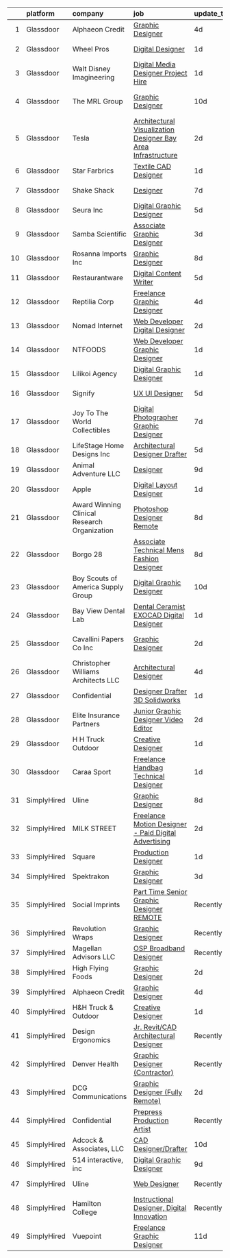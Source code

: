 

|    | platform    | company                                      | job                                                                                                                                                                                                                                                                                                                                                                                                                                                                                                                                                                                                                                                                                                                                                                                                                                                                                                                                                                                                                                                                                                                                                                                                                                                                                                                                                         | update_time   | location                |
|---:|:------------|:---------------------------------------------|:------------------------------------------------------------------------------------------------------------------------------------------------------------------------------------------------------------------------------------------------------------------------------------------------------------------------------------------------------------------------------------------------------------------------------------------------------------------------------------------------------------------------------------------------------------------------------------------------------------------------------------------------------------------------------------------------------------------------------------------------------------------------------------------------------------------------------------------------------------------------------------------------------------------------------------------------------------------------------------------------------------------------------------------------------------------------------------------------------------------------------------------------------------------------------------------------------------------------------------------------------------------------------------------------------------------------------------------------------------|:--------------|:------------------------|
|  1 | Glassdoor   | Alphaeon Credit                              | [Graphic Designer](https://www.glassdoor.com/partner/jobListing.htm?pos=119&ao=1110586&s=58&guid=00000183736f477685ff24cc2ce2f845&src=GD_JOB_AD&t=SR&vt=w&ea=1&cs=1_4a4f55b3&cb=1664089016810&jobListingId=1008151102778&cpc=AC285F3A3ECA6BB0&jrtk=3-0-1gdpmui30jm7b801-1gdpmui3kjc8h800-abcd5ecee57e47db--6NYlbfkN0BnrYInERJ5Dx43upzuCJT-nQFJR1QZO1CzI9s0vUeUfJZWnSVwM6sTMepdAUS1r-9wI9vl2Ek6oP4dSSjjvie65ySAeIg1e3HzzAQLY8ZWgdJ6a5iEeQCfPiomXysthzUx8llpKf_VXs7LF-k3ViVgUgdRJd4MlhboPWphQFXeypCOREIRtirE0vFZV2gl14lF_7IZiacyoxXytoDDSplqpehHtYzvs3GawF4wlgciXfCwDdRshzI1LYlnpzTC9Fhl3X--csEh6eoy0npb0skxXh2w7PoSDGyugjhCjgYwvLjYsQoOna-Ely84x-jRncxN7D2KEm92ypPmhOxtGI1B5buLz6gb8LCGIa1JA1Rq5P23ILbgI9-qDlNDq8aJNVVCJ9bMwfcttQvJDQn1diwV0xHvz73pNhxlQp3QdYTY_KR1aAV0eLKgSSZO4C0YTWzDxTgt85FtF9Y6a2e2uRTxY0xA5ryvLX9qgjji3a46GZMKrPXfJXgTESPRnPGY3II%3D)                                                                                                                                                                                                                                                                                                                                                                                                                                                                                                   | 4d            | Remote                  |
|  2 | Glassdoor   | Wheel Pros                                   | [Digital Designer](https://www.glassdoor.com/partner/jobListing.htm?pos=114&ao=1110586&s=58&guid=00000183736f477685ff24cc2ce2f845&src=GD_JOB_AD&t=SR&vt=w&ea=1&cs=1_5a886957&cb=1664089016809&jobListingId=1008158409153&cpc=61B26E8FEFFA679F&jrtk=3-0-1gdpmui30jm7b801-1gdpmui3kjc8h800-8bd278ab5b92843e--6NYlbfkN0Cht1KFzuGFpyJEql-iz503NG15PtyPFifTxn0aZOk8JgHVSKfpw5aHNIJxiB96MvavV_BtpP1nLH2qrxLXhOsPPnH3zj5SDNRnlekKwSm4H0H5jlkMwuQcW2aq1dN92inZQlM85dDOInekaKmItbPbv-_7iz99BxfmppFadluSChUwGfXp1iN6pfjPdLrjz4Jf3BpPWiBPU4Tfum7wo5eGMz6YYaX4qEogV7gaxM5kgekZVCFlqUWIqIOL1NtZMKUW5eciUpYREQNBeclRjDwe79KSe89_FJ0yMbDquHxq8QyGbFSD-5JqO8Fi1eu1v9Iy97pzPgU25mnfuLoIeAqHV1GQDX49g1OK8hmmvVl-l-ROwBkZaAPabYHKd4-SpWL8tFOCmwRwxUaOJ1ub2CXvdGuX7FaFAM1LEu6DyLpkFuVvgAe-XS6xNHduiFU63pkiNkI9k8dv81xSVzeCmEUpiaXM23PIw6vBhQj2W8xkpqrbnC-KytXDGjgr939MkqJ3xlSh9Kn8lVr7uEMFj1DC)                                                                                                                                                                                                                                                                                                                                                                                                                                                                                 | 1d            | Englewood, CO           |
|  3 | Glassdoor   | Walt Disney Imagineering                     | [Digital Media Designer  Project Hire ](https://www.glassdoor.com/partner/jobListing.htm?pos=103&ao=1110586&s=58&guid=00000183736f477685ff24cc2ce2f845&src=GD_JOB_AD&t=SR&vt=w&cs=1_8928179f&cb=1664089016807&jobListingId=1008158048386&cpc=82B3195DA92CAF92&jrtk=3-0-1gdpmui30jm7b801-1gdpmui3kjc8h800-514e6df734af1d2c--6NYlbfkN0DAFTyt7pbDCC2JPO79CSdi1dIb81yjczP5qsKcZIxgiYm3-7g-689UDqHItQTwke_VEM3jQBujM6xSwsS2io1youCMPdKd9qb0_oeYnGuOQ6jS7T5iXnOH-GuuBjA-tb9B7Iq16BIuA_IMyNpbhwN6q7VUvapW4iwtBnU_6jxCKbQXg1S2r8Kx4xwgu0mukV7VL390snrVodi1OfBWqQ6vDAigDlUaGyXtW4HyhvbQwiLSr2RokBqcDY6KH7cTfTjQrb7sWUi9VY8RlkPRBRrFVg2ujvpRkGrL3GNIAT_V4LkzYuB5uxnd5ST8Edx2Nc4CSLTJsANFAiZfDvHxsA1_hczm9Jsp4Wtf0WaB84RM2xvsN1N5zSFZ3f9m7Iy4qPJ1chobTD_qEXceDk9jKLjPMgercHf9NMkagXbcUQqFBFX0Vq_FRmMN58jWwUaWT1I%3D)                                                                                                                                                                                                                                                                                                                                                                                                                                                                                                                                                   | 1d            | Glendale, CA            |
|  4 | Glassdoor   | The MRL Group                                | [Graphic Designer](https://www.glassdoor.com/partner/jobListing.htm?pos=127&ao=1110586&s=58&guid=00000183736f477685ff24cc2ce2f845&src=GD_JOB_AD&t=SR&vt=w&ea=1&cs=1_3833783a&cb=1664089016811&jobListingId=1008139989132&cpc=71532419B2302243&jrtk=3-0-1gdpmui30jm7b801-1gdpmui3kjc8h800-b425ca7799849f54--6NYlbfkN0CNayYzF1mBaI40OgT78t3Q2d9IxlwDzhsYR4HK7epYUZ7O1a9H3LGGtJbf_mBHQIZ6GEYYYkp6I29UgfZAamr2Ee6EFZPmLKzao1F4SBOPQxKxmLUJ3jK-k2KWrur0yrUI76dWYVucv_tfhTaUtdFKG16KATKY8nvfi1TP3bcquYEaC9jQI18zqOYM5TBqAPGSdEFVKOo_Arroc0GI-qSiJU4xkw63HqS3bdV7E-mqSJMA3ccpkiotWD8qfHwlEBI-sX1K0UOGUkvGW0A-kXxjREUDcAx_CT74REWL5Dtuv9m1H619rhwiO_qtKE-EMknRlpbPGi6H4FCfbH5r_gOMkTaPkYkqTzgnxVpKC9FvLN6yHDblegjcugt-Q7tgposP9j8lq0GbTIlaXJgrrQ9m1QMUDjwplLxPDSDLT4iSK8ot9ul-PHfpAzgJedyzyudJ-2NhhSnybxQujraIlP8pltjoWbRyq8IJCAmym5eKMgTwQt9Vo7okTxqpBcKjdZrDTN58NBTYRA%3D%3D)                                                                                                                                                                                                                                                                                                                                                                                                                                                                                     | 10d           | Fort Lauderdale, FL     |
|  5 | Glassdoor   | Tesla                                        | [Architectural Visualization Designer  Bay Area Infrastructure](https://www.glassdoor.com/partner/jobListing.htm?pos=124&ao=1110586&s=58&guid=00000183736f477685ff24cc2ce2f845&src=GD_JOB_AD&t=SR&vt=w&cs=1_1f649ced&cb=1664089016811&jobListingId=1008157424103&cpc=9908D8D4413DBB8A&jrtk=3-0-1gdpmui30jm7b801-1gdpmui3kjc8h800-c00e3ce54c079d87--6NYlbfkN0BkX03mv_qGbDFMol2YHqLRvzzvm2LmpzMO_FcYL_FtJlnJTzsjtFTdelRG5HbGrIfKuF7l_SRluDws8697LYRRPx4MMFF7B7pwyjHfCpqmLzDqtWZBv9sBU-l4VTomUZzFVEn3FD13pc01LVCjOXxofHXMT-b-Wgq_cKBdsuUzgllD21VOl1qv9Kn7SCSxFUk9tpOCjA-HIVSe6AGp0W-xB1nNOltI3teuV9NG2Tz55IxZLwKVw3-tJE9HhWwxYMXR0sW0_LTgj9OeQHcbBYLn5_Pjl7UZiPBjAoPOweFBlg4N7682iXmDBH7F6Fd4rUkFU-MipXUjDOAXUPVf6DqBf1b0B4gK6cOztMgfT0jdWh44oXd-SiWFAHtFJpHboGvdZmKaN8YWX2xlU-PciNdg9WHURP33Uzieem0ZYbUsNTPDYlBAgSzzxLA4v8P8fof50sfWwzai6A0PmZ3-Kpp4Num3LKySJHFNKsWuBAiHbN6gd73fvvC-WMEckaeIBYfN0XWlpsqCA-SZT7ToZyCjlGKNjzlb_V8%3D)                                                                                                                                                                                                                                                                                                                                                                                                                           | 2d            | Fremont, CA             |
|  6 | Glassdoor   | Star Farbrics                                | [Textile CAD Designer](https://www.glassdoor.com/partner/jobListing.htm?pos=108&ao=1110586&s=58&guid=00000183736f477685ff24cc2ce2f845&src=GD_JOB_AD&t=SR&vt=w&ea=1&cs=1_10b67841&cb=1664089016808&jobListingId=1008158391020&cpc=F4CC4721A073827F&jrtk=3-0-1gdpmui30jm7b801-1gdpmui3kjc8h800-5a174b64d7ddc0c6--6NYlbfkN0BxkLIcfe0oqaYINownie861a0BJtkzmJW-WyGv8J0JYDbpMcxnd0oDzNbQIs4QP8pqiR4hkmoWD73bTuMr-1_zkdoxk1jBq0npxwu0ULJ6BiDXrVe5ZBTvlFqaay23NshkbWX9217lkblgYTatbuwlQD4GAaJSLQPoUd-DLNouQouhkBmyehWWqwyNVsroVo4VDpHrPgXMMc81DGQgVJE9tGVrftBxtdOzrIntbYaPwPtdCBntrjj2AioUBaASR2DqsvIjTveyoXGj9y6tfpy-T2eHNhSD5dQ24WKjEYs_90tmKqIaGk1hNFuI4eI-dJ3Pz47zWCqlZkDoPFB-VxIqQ3DxXClUjjKXhsdXZl-GgPCTEOXxDh9lDJjxXd5D8NNBwNWET3d7FSktGozV3CisJWayH3SSBe7Yet_Zui7GkN3AON0KAVyQSJxED-7yWhkGD1x52za9iRQvQygwzZCrS9hIZFReNprGOJ-vfcxqeNE0-V8huN4R_XHXp2A4gcmuUuyWbxfwMhRL9A7yFKDO)                                                                                                                                                                                                                                                                                                                                                                                                                                                                             | 1d            | Los Angeles, CA         |
|  7 | Glassdoor   | Shake Shack                                  | [Designer](https://www.glassdoor.com/partner/jobListing.htm?pos=125&ao=1110586&s=58&guid=00000183736f477685ff24cc2ce2f845&src=GD_JOB_AD&t=SR&vt=w&cs=1_4cc68b1b&cb=1664089016811&jobListingId=1008146294484&cpc=4F748F1840550ABC&jrtk=3-0-1gdpmui30jm7b801-1gdpmui3kjc8h800-25089daf04fc476a--6NYlbfkN0AUow_dxMS_v80f0u0K9MxgQayua8bWJUgZcUej3_6JYYtfmhx5VHDKfESYDm4fPhmRMVcpxknWASeDiYikyA7Zhjf2TWyL9p2C4yArcFle7yoIvXC-hsuK-25XqJtKQsyP_CgHTUkCMuPalyy74Q-oOHQSngBfwY4fjilEYHyPYYEMGH05u5Poo6NxfGhViYB2U_fIxnzVXG9u8hGEf_ZJZUKO6jDw-6otehaPSeCvxnEUFx1utEQeYJceGGAtSCZ43NPea79VcE3YKxabg3qGku7pXoViu8sZ83QVrPYcjRa5NcFoaPdp43W3kidzCa5dsVa11b1o-kgX3LRA9oPx9b078Fa4o0DuXTZ8cts1ZEjO69w5Lh2i-Grxc_FeH-K7hyMqxboliTRB9BzO4Ho7zOhi9h4Wy9MYlknufZmzGn8vHFFzzsfM9tWO67AQe98tgq5EUeUvirLrcsakRthsAEKJdW6NMwZwxFCQWNCGrLwhUgz04bEoIWt-ToyWcWoPamF-zwpdszswTOqR8XCMJV43zcGg8UVUfWmo_I7RoQmw2U2bKMafL2K1g1fUxLwUJ9hhJG_1PgA9HJFYWAS8CB4z17GEeEIYetCO1yVCIuKen7dyrss3-1DB8JKjnUFFuS8RUm6pYrMFrErKXSm_ql1p8SFcBA9l5IvTahefF_rn20nQJpvO7nl_jHU5bdsdQT6sjAvBgxcMPzx3rixscxbO6nZQ02h2g_BNo1Qd5BjDoB6_RfwEsMf8NLgSklcq9EwimPf5-KgLYvCCAWEfNCzH8TA_3_5SHRyuRfIlsWrVOVxGEv-6vSbJePcc1S6UdAeYVwhHEEwYhw00iYECHEDqUzKbRcXHvMVJdgihMMrRTHeEfN1xxdTWIkuYGU4TZdvN_WTl8OkMFedqTk-cYeL6AyVC4o5wyGJjSlNLPfVGTuGNYEwcUYGoRECuE70ZAjvkLiYhVTM7_cSbOCTj5DWvoe_bGN8%3D)                | 7d            | New York, NY            |
|  8 | Glassdoor   | Seura  Inc                                   | [Digital Graphic Designer](https://www.glassdoor.com/partner/jobListing.htm?pos=102&ao=1110586&s=58&guid=00000183736f477685ff24cc2ce2f845&src=GD_JOB_AD&t=SR&vt=w&ea=1&cs=1_f9bf6b59&cb=1664089016807&jobListingId=1008148822374&cpc=7727F3A772A9F19C&jrtk=3-0-1gdpmui30jm7b801-1gdpmui3kjc8h800-a7f5f00579664e84--6NYlbfkN0D1Iv5A3QEP8bLNmt0yoKg1h2Pr5UbusbZz_T1nPz_BS6HqMyD3cE9UXMkhdsUzUg1ZbGxCVdTx0cyOqgtCNSvUcWhtHGmBNO3QGPKba23v1zejCfzwMEgEjQEFkeR9mOv1lnbauKmHaxvpvxI-nhUMLk0MvCVEaxfv_f2Toih9lJ7tG88rvoSv9ZuDuILCR42HWALQNiqGwOLSTdpX2ZaSBUHal6QAXipAVUgKKiTCevePTtAFe5ELmFX-vzai8wwOs4c-mJ1JfTzEBN98H0tdg0Mcnk59WKjUefGJqNIiLOa5aSjSK_1XXZeoo_HnJBC3ALkvjmuU0o0gefZ5uwwvoVprkFl21pBu78NQ2gK8dWbF3n0dORZSnn1FG09dZRrHo3mo9s3Up0W0KwCMH5hr4NUCd8TvHJ_VXxfUXRHNdvCEsSrbrPiDiRMJOeN0oLZPDZ086wjzHywFg_3j-aeEVOS6QojoToTxAasd3wzDClV9AAyzRHZcU-stJWqKjeovprOBPlUus7sabJG9oi-E)                                                                                                                                                                                                                                                                                                                                                                                                                                                                         | 5d            | Green Bay, WI           |
|  9 | Glassdoor   | Samba Scientific                             | [Associate Graphic Designer](https://www.glassdoor.com/partner/jobListing.htm?pos=122&ao=1110586&s=58&guid=00000183736f477685ff24cc2ce2f845&src=GD_JOB_AD&t=SR&vt=w&ea=1&cs=1_e85a183c&cb=1664089016811&jobListingId=1008153758790&cpc=334ABAF5D42DC775&jrtk=3-0-1gdpmui30jm7b801-1gdpmui3kjc8h800-122a8512618058d8--6NYlbfkN0B9r7Yfsmq1dEg5bJrWknERXzKBmO7UocWnp6Z50Xo8NzPq1eoKgHtnu-tYQIQxm2o_SrCwhlZdubjbRM-cBYG7X7k1MBmrVfR3OmyNLCl5MwVu7zlCd8Daf3sGi5GObRcLDgfINdOCMKivG9hACyrgIVx1_4TkBt7CqWI-cv3e6gfYqTMq0Jda98cvSBaY_z5QaSYvzSYTGdtwitC2W-_EL91IdlWUJhEr8y0FOskupJ4JxwANnu7znbzqMQD0YWTQcKva8qWLYYp1RrDr4bVTBpALxRfZK3ySu-Oa7auRzPQnvwAU8CFrxDm7PkQBkXiHa6nKxsAycrbAsl2acGBp6lIDeC9Z3bfuVElwtYStS5Ywp4tAmaNsgqEhmJjuWMX6d9dNZtUZDswAJD8HwILf1hmUoupv_EHWH-2_Gxja6JwXE5Kj11u7qj7WuzEsU9FjcZoZi0Oo9nbwJcavDWn1xbU3W098LP0161QOWHqrUMqUIV4frOjnzvGnadkdJqZ5tPVCX1YJ1Q%3D%3D)                                                                                                                                                                                                                                                                                                                                                                                                                                                                           | 3d            | Remote                  |
| 10 | Glassdoor   | Rosanna Imports Inc                          | [Graphic Designer](https://www.glassdoor.com/partner/jobListing.htm?pos=117&ao=1110586&s=58&guid=00000183736f477685ff24cc2ce2f845&src=GD_JOB_AD&t=SR&vt=w&ea=1&cs=1_3facfa33&cb=1664089016810&jobListingId=1008145503247&cpc=6E56E77887FF9985&jrtk=3-0-1gdpmui30jm7b801-1gdpmui3kjc8h800-ed464c31abca0cfb--6NYlbfkN0D072ft-k7_T4w-6CscujyJjzUAKsj7sSbnXQvwCC7i3PDn9KCUKkqZLN_eviTn6SDV8zGOBwb5fQuL9Da9PciuWpiidHLoisV3VzxfI_Izhxi2msZaO2VAjOKJ5VY3LpmfYn0HcjQkiWR9xTAbiJMpaCpBYdDey27Lzmp7WGN-ZkGT9hs9GEU4BucyuPBdlxRUx07L8SG-WR9f-dGXQQt10_BuddOmraf8cCeuxnZtA56KEWIL3s7z3zuqwhlf-RrsOsN1IRaJDQ_cpHPtQuf4mzCBjtNHSih4IVnLuHSpYLW8zXWZAnSa_BsAmCFJI019uGgXweCKwoXbeAVwOrjIlZhf8gelEknTudwk3E-79lULItwT46_eb3jh2RBeTjs11jm8ITIvVecnVLKz4Sn81CUVsQOBeX3L6lBpsVxU-zsgblWfOpCZ7QxRECUHV6VVCIBoFuQqU2D9yNeDATV6C8dafCZutoGzUiuT3eYeeP8zCrZfCFD4bNEmPfKG3tA%3D)                                                                                                                                                                                                                                                                                                                                                                                                                                                                                                   | 8d            | Seattle, WA             |
| 11 | Glassdoor   | Restaurantware                               | [Digital Content Writer](https://www.glassdoor.com/partner/jobListing.htm?pos=107&ao=1110586&s=58&guid=00000183736f477685ff24cc2ce2f845&src=GD_JOB_AD&t=SR&vt=w&ea=1&cs=1_8d370ec1&cb=1664089016808&jobListingId=1008149170968&cpc=462854231176C79A&jrtk=3-0-1gdpmui30jm7b801-1gdpmui3kjc8h800-53e1f650fdb4403b--6NYlbfkN0BxkLIcfe0oqaYINownie861a0BJtkzmJW-WyGv8J0JYDbpMcxnd0oDKHLKx7sNOapey0riO267pIMHYaqi2A42H9Hhf9-FLzW2VRVx4Q_t1kbyZrjd8bg7Yj4a4bmLAu5waGoFcWl8EMYHtVq81yj9X1rpLNIS1Y4Zo5CYUMb9pT1AORyIpk9MMWsLtISN6Dms9CmbQCg5w45qAxyXGhL5xywJA7asmp6gxJ7FUpZGXZ30xo3k01v7e7tmzBb9s3esrtVg0oaEcB8xd5KJpLjkV9xQ1QC2WxjDrpNDjxN7Efq9HOj28TTKennDgXEJdEqdDCruc5V4bCjD4twrCdFHCOCnBJ_RqP9zPmZjBILiYXxAo27yyPQt-RWW4H_MTLEYuiPDLexaxT0HoTJknywgWpF7U7wNfNTUS0bKD2eSVHTwNcvn5yEHJuAjoCBRZkTrRGMib0FCpc-6ibPztWsmeQYwrTuSqCdE8O78N-DJt7NyAdsyQXoO9POnKurYVNMJLOBmuWXiTA%3D%3D)                                                                                                                                                                                                                                                                                                                                                                                                                                                                               | 5d            | Miami Beach, FL         |
| 12 | Glassdoor   | Reptilia Corp                                | [Freelance Graphic Designer](https://www.glassdoor.com/partner/jobListing.htm?pos=113&ao=1110586&s=58&guid=00000183736f477685ff24cc2ce2f845&src=GD_JOB_AD&t=SR&vt=w&ea=1&cs=1_64b043f3&cb=1664089016809&jobListingId=1008151622516&cpc=4050D81B60456B41&jrtk=3-0-1gdpmui30jm7b801-1gdpmui3kjc8h800-798b90cfdda044eb--6NYlbfkN0Dx3r3E47sSe5bB3PIy1uzBZvlB7xy2NhfhZMlxQTsxrAM8lLPxNGOO8SMxMs4WxP4ak8ZL86YV04VhKm7n4N9MZbw_W744X1YKNyFx9KSLIVBN4rzDRrLQH2pHpabi4vD_pGBGVCJwFYEpR5hpQG0514znZFrG3fUa4HO9GcDdlUcjgdqCpkGcmXIMSeaEFKlKQEPsk1JSA4cIBeVolOgNVGdIMCE9hL8UPHkDSOHeHH3TV8TSp7S_WkZX0DSLxf0CSRNidh992qK0JbtZEWUxMDPg9_WsT1GCFSIEpGdOKULnz8pSz8qrZTYvEpeuzpXEIu-BlbT6llhNrU-5ILaLDQ0j12jhNu_ZzdQZUZhLeqs5YHTyeUyrYBNi9X_bewvIrhWRVERQfPZCRJYY_i_uR1hx2FrF0-VkWSVWZgA0ZP7_w2Gj_mRpnSPGYM2u4j9VZI8PVZVikhGMxi8SBprKEyQgAiKG8QM_qLKggzTTH1XorYjvPzr3JyiJsmM_6AK1PITdX9GDu-S-CrcENjv9)                                                                                                                                                                                                                                                                                                                                                                                                                                                                       | 4d            | Hillsborough, NC        |
| 13 | Glassdoor   | Nomad Internet                               | [Web Developer  Digital Designer](https://www.glassdoor.com/partner/jobListing.htm?pos=129&ao=1110586&s=58&guid=00000183736f477685ff24cc2ce2f845&src=GD_JOB_AD&t=SR&vt=w&ea=1&cs=1_d5520174&cb=1664089016811&jobListingId=1008156535200&cpc=9FE5D8D7282D4400&jrtk=3-0-1gdpmui30jm7b801-1gdpmui3kjc8h800-23ce8bfd8a2f92ae--6NYlbfkN0CNayYzF1mBaI40OgT78t3Q2d9IxlwDzhsYR4HK7epYUZ7O1a9H3LGGlr834IRh8D4g5f9Pb-XN-gT3ZkZYa5E1e4kKBbadp1AMzPNW4tOO0gcsWBKHFCE7T4TvPh4h10Nq1OSdKSAoNZbz09QH840C3UVZwwqSirmOasX4OPQ-xbbBRAXHNZUHvxQmMXlvD_HDrXNy0K2ku5jk3y32dKA4c7OBHWT-XQu8r6p6vZd9UDWf1udl7tv4Y-yAVLClbkjHCXkr7CXcWfeW0SySzkpsNxDEKlntPQJYrl9Wa4fM2_DzuFuIc_E8HRNJ3ZZZzlssTeuxttQHDWhDXFzyCUm21x8ZshjeW-I4ZgYGGOK-XfJo0uYZqQcSnIxzpiZGsWoOJkUB0FavWdrL0evG5nSspF9QvqFl1qJgbEepCf4nDM_WjGdnhIBQFIgV1vbH4tbfARrpg9njGSjcUXt7Ye7GOvoWgzoZ3gfWpHH7QyuD3etkuOAScH6LSCGqGGU9GbDjjDj2jSLqQcQV5-aDKLUc)                                                                                                                                                                                                                                                                                                                                                                                                                                                                  | 2d            | Bulverde, TX            |
| 14 | Glassdoor   | NTFOODS                                      | [Web Developer Graphic Designer](https://www.glassdoor.com/partner/jobListing.htm?pos=112&ao=1110586&s=58&guid=00000183736f477685ff24cc2ce2f845&src=GD_JOB_AD&t=SR&vt=w&ea=1&cs=1_ed2a5159&cb=1664089016809&jobListingId=1008158473502&cpc=654405A9B1E0A9F5&jrtk=3-0-1gdpmui30jm7b801-1gdpmui3kjc8h800-fe38243d77069748--6NYlbfkN0AdfXZJl0GGXUSalzVGUWVSLKSqBOtgqDvQLIDRjNDC3sXSD2pGaliFmJwsem2D-NEY6zdgv8Vut9ykzrzubb2RSXGbFBr2vSgQTa8WgPxDwYq6Wpsix0WuVBWG_wAift98Al_YAJFUCfIX4perZgCFJ92WXvPYwrdPuM7VE_DVa2q313uR2JO5oCn_BB-Lv72Z3vAAna_AsEnofqUg-w0cTv6Ne7CYbnUthfLMSyFufQFiB08--hQGHn6uhprHenpH9gaT6vAoBXLAWbiYm6FA75dVARXbmaRc-8yH5Ol5kP-aiHV5jCzm5De68ty6c6v64n5JTASIpDx44HbDfgbMj3reE3WXTKZzl-AngdrXxVW5jsj6aGsYkcf4fyn-EwXSsCDX_EjSSQFmnuZFTpWDY5Za_nWs1Nk7mlzjyQY0wwYX8NuwUWBGavMFL3dQZ7Bv8nbNMoEue5Dx9B5FGGhvZO7qsFsjChPMZYbyJe55S6T8bavtK7y6nTbFuTis950%3D)                                                                                                                                                                                                                                                                                                                                                                                                                                                                                     | 1d            | Remote                  |
| 15 | Glassdoor   | Lilikoi Agency                               | [Digital Graphic Designer](https://www.glassdoor.com/partner/jobListing.htm?pos=121&ao=1110586&s=58&guid=00000183736f477685ff24cc2ce2f845&src=GD_JOB_AD&t=SR&vt=w&ea=1&cs=1_7d3c0a93&cb=1664089016810&jobListingId=1008159231687&cpc=1FDE87803EF93CD3&jrtk=3-0-1gdpmui30jm7b801-1gdpmui3kjc8h800-8036ff4e7d1e4bf0--6NYlbfkN0DzaDHVbxJ-LJZej0v9fk4K-FwNocoxjQ_zxp68kPBvcqyzjXk4zrV-FGsP-DfT-ydsiv1BBbpfCNY-SM3cFsz25g3PXTaXY7qZ-qGXWsOs5ptWZZ_KfCu2d5RisRpZbuRZwpEg37k4xLXfheRJQfxN6hvyJAeUtYw168Ojxjapzs6WBjmCkcViwK-6x2WIVEXdMiij-SOYOe3JF-xvmXGYpCvzJqWtnQRmmmbFIFbD_BXCal3m0EO5CW5aq_lr9do7J9HSXHYbd-HwGkak3dI1Yh-AvhQNhIweLGokH8yfPFO7iZ4clqrARJuG1P1yOAmnpTLxY3KDrXswSDm6V5_QXGLDqBnOvuBxePbz_rz7jWwTLWyUr6KReNPllZHl2NEHtXNf2Jk7HDy02sd7FY5lJ8ubUm-AmqRrDUqbpZk9eRmQo9AxnH0FKqWhM6gQUenzb_OTgDJW6zl8IeeX5BMLC89yaAL0JmzKtjSGv1wsfrQaKQN1qgORTnQhMsLzb-T0h4F3H8TgqQ%3D%3D)                                                                                                                                                                                                                                                                                                                                                                                                                                                                             | 1d            | Simi Valley, CA         |
| 16 | Glassdoor   | Signify                                      | [UX UI Designer](https://www.glassdoor.com/partner/jobListing.htm?pos=110&ao=1110586&s=58&guid=00000183736f477685ff24cc2ce2f845&src=GD_JOB_AD&t=SR&vt=w&ea=1&cs=1_281a0587&cb=1664089016808&jobListingId=1008148918440&cpc=3999BE48C643E528&jrtk=3-0-1gdpmui30jm7b801-1gdpmui3kjc8h800-90910f31b233959e--6NYlbfkN0D6N_YvCEOtyrASauy5EjKuXlD4b0DhlGZ_7VkOh0nBFtC8eHKqQtyXcZJgiCbx_eyewhd-hQcnJ-6Gx68llzj1jZt6G1G90DgfI_UPpsUkWVZWmN_XL4mXv0nlfeiqJaIVrhGHaHH9Cd8SH6W-80seYYOFx9yr6P8T2KrvIA7_2vb5N98TFEZmSF5JxvyybMffQhd4aMDBYsCnsz5lLl2TSMjDsDIzu5vigZueBZom-GbHKXN-QiMO3mG_YUbG_geXwZaPixKXX4qUdbEF0tii3YIdZg4NUE9e4bEJ5sb3WyymhE4f3_eU4NnoGAP9XVxo66P6b5-p01os05fdoJcyxbhib3WrH5ESbJZcGFxkW5_H5Bnh2D18AprXvfoOGMWuTTzPbFDqhgbd6M8Q8qkRQaoANgEUgw8M-qa3_PR9-C3V57tTeQRPvkEQqGnjj6vJSQJgmc0im_xIWe2E68YSvOByjfj2T774Rgen9myNOrGDL61kIP-5llzHEjMqvOIwYzB2CnfJaNYnNYDnY8z2)                                                                                                                                                                                                                                                                                                                                                                                                                                                                                   | 5d            | Burlington, MA          |
| 17 | Glassdoor   | Joy To The World Collectibles                | [Digital Photographer Graphic Designer](https://www.glassdoor.com/partner/jobListing.htm?pos=123&ao=1110586&s=58&guid=00000183736f477685ff24cc2ce2f845&src=GD_JOB_AD&t=SR&vt=w&ea=1&cs=1_bdfad30e&cb=1664089016811&jobListingId=1008146524277&cpc=DFCAFF9DFE7B86C3&jrtk=3-0-1gdpmui30jm7b801-1gdpmui3kjc8h800-73f5219cb3e606f9--6NYlbfkN0AnYRW7ACOLKNFt5_dLmRorSXIba5umXnmLSDXfkU626pYfMele7_zdzGFu8RuYJZNRQ9aw3numQMGhLeghcmT8GZFppOFtYeK8p_2Bf5YBRE_4GhuBAF1M9gQvqr5pk8bMo_I34F-JkHaqohpv3FMCZq2L0n-aOE51GdLW3uU6ToEb4CnLmNyOZYj6KzjaWyAr-xeyZ8aXh3extarXhR6Ujj9R05lCQZLD7F73RpIQlaecEjgflZ9NmNkm5pkaqBrRgPWfS0Ycie6daL8SdoKP8wumZs8nCx2fgZe9DK41YGq-B00lKhJfYXf1YaO02A0JhqPv-WBZeD0Z-J-_YSUmE9-Rw4fHW5R7GVIv3qkrBB5fr986FZKKYlKGIP8q0LKb0yPjtCwYauAL4jj1lfXh4cZf02AKU_J3D5Yc2AoxNggwewWHMcpqCwqWMwaYV_Q2unNFZ14R1AmexkewuyJLF5zRo5sOa12bNlCOfZYpj2pvvtsi6gx4hNovBulQkS-u7VP8w17YFyTHUDSDRE3NI0-qIeyzTTg%3D)                                                                                                                                                                                                                                                                                                                                                                                                                                              | 7d            | Knoxville, TN           |
| 18 | Glassdoor   | LifeStage Home Designs  Inc                  | [Architectural Designer Drafter](https://www.glassdoor.com/partner/jobListing.htm?pos=106&ao=1110586&s=58&guid=00000183736f477685ff24cc2ce2f845&src=GD_JOB_AD&t=SR&vt=w&ea=1&cs=1_fb42279a&cb=1664089016808&jobListingId=1008149134407&cpc=88406D4E7329A0CE&jrtk=3-0-1gdpmui30jm7b801-1gdpmui3kjc8h800-73620b89bc4d53c2--6NYlbfkN0DZZww-p_mr8GWlqIRBY21Wjl_Fk3kglyx5_HcxykVqwbiS2uzgQiQv0CVqNGKDo6ttI-sHYHoOu_1MFtct1QquKBt8hIG1aVe3XUbIaI4Hpc5bgJSWB_Oagr4g4y02XnBLancjwUhO7dLKq-X_oeiPDomZ25QuD8xXxDNj8ERpylITN_xbZtNrZRAGlLoqZu2ltJkgHCsRg_1EWC9TmDc8KMaLI-boGSIK6LhPAkyCWeutUb5EsuRfg9GbXzcrRShEJfM5AaJrKeURNh3-yziBKyfgX4g7DWbEE6sN9Zg4txfnJcsU9eL1E8SnLhlUa4cSG1NqjrPqKqrZZcv3kxQneUoo-z-4y1HiCmezD65a1zKet0WTij5ZpZKWTyf42ZmUGI0FmqgA-GoYoO4ueRvMUZIbXgPNOQEU_T4WdqJ1DQR6U-jBXuN28umlPkDC3K9b7_1yBHymH_1-ROyfoCpTh4ePzbjuQVm9XpK5KTtV5cUmNNTYi00aQEAHGP6-VO1_GG_bwXZxaPrNCOiSDUSs)                                                                                                                                                                                                                                                                                                                                                                                                                                                                   | 5d            | Raleigh, NC             |
| 19 | Glassdoor   | Animal Adventure LLC                         | [Designer](https://www.glassdoor.com/partner/jobListing.htm?pos=128&ao=1110586&s=58&guid=00000183736f477685ff24cc2ce2f845&src=GD_JOB_AD&t=SR&vt=w&ea=1&cs=1_e98cb7c7&cb=1664089016811&jobListingId=1008142599857&cpc=88C71AD61D38E582&jrtk=3-0-1gdpmui30jm7b801-1gdpmui3kjc8h800-4cdda9c1c412b6ab--6NYlbfkN0CqTtfKULAIY8G3emtqEe2eFeDBhpSrE3Q9YXdTXeY-yP6IoMhZvJZAYKvxLuAuzqarsoaYDQmhhue9nn1Oii2osifnc1u1JOrsKl1138YxqF1xpILDVDe5hJGnJG6LAwKCTiVO2iMLcrJOAxpYDTrSVFngD8hKem3p5v6Ro5_qPWAzAVmFHuFuc3Lz7S2NnjnrTup429UDa08AmMPMgNCuHBASEdeNBq36kFkw8EUmMnjcNeSibw9QaKL36YRQz81HN1MZMyTnIyy66YMp2KzS6eBtzZCX22z1ohPwSYUJtxgC-XBC0ZyV3QjUivTMoI7LvFwPUwV6fwsz3EJUl6Cn376yoOTI50GpYZOtPabZqyWt7hG14pHMjQ_ZreKUovbxxu68tPW9bQ5uCYpHO-5NXJMsk89YZp7HASdIuWo0ENgRer7XId9r95_rP3NL_butagFXKzD6ya9Il9JWchl3Dts23c6oey9X4NIp6aj1OdCbWqywj_4S83O6CB9ktjI%3D)                                                                                                                                                                                                                                                                                                                                                                                                                                                                                                           | 9d            | Hopkins, MN             |
| 20 | Glassdoor   | Apple                                        | [Digital Layout Designer](https://www.glassdoor.com/partner/jobListing.htm?pos=111&ao=1110586&s=58&guid=00000183736f477685ff24cc2ce2f845&src=GD_JOB_AD&t=SR&vt=w&cs=1_f3b9560d&cb=1664089016808&jobListingId=1008158072852&cpc=3DB599BF2F4828F0&jrtk=3-0-1gdpmui30jm7b801-1gdpmui3kjc8h800-d686d705c6f549f4--6NYlbfkN0BvKrLyj5gPmtZO9T8euul8TCxuuKNOtzRJOomxnwSEodTz2Bc-sPZlMlNbJQ5kKAtXRSioL7xk3dtmi6VHtgDUqGVf_8iV_7SbASvTTeZ5PxZgVp9BuNggd-bzjW89sbNVZbX1AQ8X8P_dCUdE6MKj5tbiFKF5mEVUoQIZ5u83ZB3i2MF0t67fsfRpwDfRXlQggVskeMUzhSsn1dGi_BQuq820LUBdFdFwLkpI1Df8aiJYHtry4EEhbzMEuk_h6jJOd3X6rXnAgwh8j7bgn4QBxRR7YA2w9JCWpgIxOawFMzqE3X1uHRTsxGNhFaEH6qcDO1ntfoHzHs66w-MU1Rsgr7HxA2ChdmI_SKZ_SHmm-EMwZzK7EhWxV72DCcqeSXYkhDHODuYDZu492z2iP-s6kpzx66eBKjBpmB7M4lLyS81gYVuG_M9qnTefsfiQqRj-67WpxymHaqqsQrmnStjEO6WXtrFN_0lWtNA0HG_ulBWDJYTpbJCGkKW50-bxpXz_3SqDp9DQbO6V9hJzYXXMO3QSUuM2J7zxU3vEi6QAZpyAkmr8a_a7Og9KMhWi1eM773u07HjIlCveCJhTyqaASyuiek04uhq0H44XV94RmHvNGAxxHLkjnKzqgisafFxXJiGb9rNXRoOIirwznRDL_0KwUo1n3LMIUDmbB_LrsivFKnA8bpHMSSkBDTbHg2El_AKIP-OdCxtsc2N-e3Ja0OauySkhwHrlpAn0rqmnDkdkQu1dUvYrmwUlE3SUZUaln9XCHjr4geOI9wQpNaCCJa0Rl9KhL9YoY-hanCQlqJfZk3NbJkNHMgkHzXoFUOFxLdr2Jlf2e7dlXtLRQgJw_86NHWQzKLYLrH1D_KsVFyuIl-Kzr1bGtif-Yyac-QyZKkXTu5EKY-ocVT2Sq7338lnt6R3KeY5vJn7dTd1QRJHPyh9oKDKsGsq0O3qammfsRHYBxdjPbjNpbyAZXq1aMoUmBGRP1N4%3D) | 1d            | Beaverton, OR           |
| 21 | Glassdoor   | Award Winning Clinical Research Organization | [Photoshop Designer   Remote](https://www.glassdoor.com/partner/jobListing.htm?pos=109&ao=1110586&s=58&guid=00000183736f477685ff24cc2ce2f845&src=GD_JOB_AD&t=SR&vt=w&ea=1&cs=1_d783e410&cb=1664089016808&jobListingId=1008144475055&cpc=C3517E2410EFB392&jrtk=3-0-1gdpmui30jm7b801-1gdpmui3kjc8h800-408acba2c8c62e7a--6NYlbfkN0AFCFO55fpwWo6oa9JKI3JcI2oWVPcccBj9Y6s5O2226Dvh15T1RmiKUF6Bkk2Tk4Z7BPQqCa54-e064Id8IzH-IWzj5_pJAzwqp1oR83P9plMbnmddAKZul6IIHzOn2_DJQREza9zEew-mX-MVDNw2Oq34c8u_ibHHSjmigu81FZv_cOnB6PCrwTPxMudVulXHxIurXLLdpP7nCUFhL5TnMofkpAnYytap5U1ULv0gGEJpd8_W3YkC45veBXfSpxJ-Egv9-dgF3YFU88YapVDDfOhwAT5KWzxUjSzWMRgqUy8FEnKI7nQdpnI3G05tA4OT7jHhEzMwTs5xPRHJK1Qrz_bpwgZZZewP_l58-51Pomfd7_67J0uVnYkYi6elSHa_fgOPfp_ecTZu7LLwVF4R7TdbBaFE1R4lpVOcdt9twre6dQzYy5p8S5MqdRIrAINl8xdqNRf5Ef6oI4jclEVDp07AMoyKopRkgNgBVZSIOvSv9a_DXNfm0R0rSswkjznP_D9i8uxzi9JolS9-NMP2)                                                                                                                                                                                                                                                                                                                                                                                                                                                                      | 8d            | Remote                  |
| 22 | Glassdoor   | Borgo 28                                     | [Associate Technical Mens Fashion Designer](https://www.glassdoor.com/partner/jobListing.htm?pos=101&ao=1110586&s=58&guid=00000183736f477685ff24cc2ce2f845&src=GD_JOB_AD&t=SR&vt=w&ea=1&cs=1_7989c4bb&cb=1664089016807&jobListingId=1008145010786&cpc=4E086A8DA581BBDF&jrtk=3-0-1gdpmui30jm7b801-1gdpmui3kjc8h800-2c6a5460749bd815--6NYlbfkN0BKgzQyzTF1Q9mOsR1amaS-juVGLjHt5Cdom-gEF9y-xaA6VVL5_C6w3fS-G_PAMfEcOJSqV6QY5ohXz_N1_jvG5eyS8mDgZu_YfUr1Dc5V0a65izhkxKETtAqVwBUo9DVEuo8Ut1gkbRhF2M0FEyopv_EtjNwXg9ft65KoDKVpB851krECRl2cd0WbHkeXdp3Vbao_VbdqllGKMmgoy4JGIl67EQzxgV-et8j8Vlz77acWl7dveugGALsfohe6EDQQtdQ8vpr-YcgokAjavQdBjzvzHG2j1V8-DYkP1eS1rnGiqjd-RJK4dFQ2bd1moTf2YaP60E2Be88NUqqII3fpBQqjk0CXhKpCptw_jfhPInzSV4PsNaHYQzkIUO6AURuEu-9X61se8x-MDt5jqMCEWO63jEHqYL6XsbHAuxYZOqLuA_aRc78NcyQFOpRrbsMovCCI-TLkz55_illZl5-jmuj0j7XuTnxBZNfG1Zz1XHiOQsflYBpfxVpcydjXPLg5fB3yiIlIdAQ2yDo69KsIVYvNi4s_fg8_MslJvd5fAg%3D%3D)                                                                                                                                                                                                                                                                                                                                                                                                                            | 8d            | United States           |
| 23 | Glassdoor   | Boy Scouts of America Supply Group           | [Digital Graphic Designer](https://www.glassdoor.com/partner/jobListing.htm?pos=115&ao=1110586&s=58&guid=00000183736f477685ff24cc2ce2f845&src=GD_JOB_AD&t=SR&vt=w&ea=1&cs=1_ffaa1fa3&cb=1664089016809&jobListingId=1008139491027&cpc=70D6958B2CFB98E6&jrtk=3-0-1gdpmui30jm7b801-1gdpmui3kjc8h800-bb78b46f2ceecf3b--6NYlbfkN0D4Cnjj9sC29KgDvZuwKMaIXk_pOrTYp_Bvf4Zm8WcVKPWjCvysZ5OpiTCSi_FG-88B8jAtczx_uVAukdB99iXeGKWv2Nc5BXVYx5gf-5HKIfcgflMk3f4aZBysPee844Ap4Yfwl-uwa8ckOMSopcQqLvNohGVEpp-tMRDYGvwnMqp4cpZI-g9XipR3k6PfYogpNd6ryzSOQCHrzFsaQ60W_CCJQ54LG_qbCSki7j2fGvcyFgHA9NYIplsTb9-EZeOGF6l8tmmSq0TN85DegCjMUli597LjGHyj3tVXj8ggViq3nnE1Oey0_FjL7r5_3JgfNexxP4zDZw8TqXhq-Vt6JbVo6PZ_8txaKu-suQIh_xzyRL03EJC5O3kFF4WvlAaxei5hyW2kQkT9Ww72mKJx7WFf-lyRciEZe7PbxkJUUcUlR-6LA5OqBwEBVXnj6PccG9yio_e0bJPOgGKPxrXCh0aN4Ifubx-zxnLx4GVOJCDRCq9bylRScHSX96Yp9rcspnDKKA18MyXVszrwMhPk)                                                                                                                                                                                                                                                                                                                                                                                                                                                                         | 10d           | Charlotte, NC           |
| 24 | Glassdoor   | Bay View Dental Lab                          | [Dental Ceramist   EXOCAD Digital Designer](https://www.glassdoor.com/partner/jobListing.htm?pos=104&ao=1110586&s=58&guid=00000183736f477685ff24cc2ce2f845&src=GD_JOB_AD&t=SR&vt=w&ea=1&cs=1_84fd1940&cb=1664089016807&jobListingId=1008158731273&cpc=4192B1743C533FA8&jrtk=3-0-1gdpmui30jm7b801-1gdpmui3kjc8h800-4eeba5548fb098c4--6NYlbfkN0CN_heEKBmx6uVNBP5N0m0cq0wPpJs0SQ3UE-M_i9XXXqIYgT63pIyLoVURuc2_v4Jrff_KGBCOYQ-b6vwB_a8BpVu86rH0hIOIrMQPBM8CvDVLevJtW0kOjdVHvh4pg_xDeT2mZ6XC_bCjlc3f361sTBxFMJ58pItXVsc-0s-xNqyOu3S0TfMGZflYw4ou4o4OT4GA55xDPqaMhzbsezxM_yrR5d-7HpAyFUQNruvrwR009Q3I7sHXGbhJuRFFRobaLFml9QMRecOeF-8X5bDNH5Z-OMFbLei9o3Zia_zJNx2CuFuQwXxpok70FAlOxhYwaiiExgb1P59HyLEc5GqIhqCJlYl5a-R-kWkBp4chkRC-wsnFuWcM8UKLhNrfvdCk3YZMUpyNSg8fYroAJ0hEJxzQTmQrlM3dnLNvrqEBj-qesQU3itx6r2eKMOXT2pQi4q_TFExv68DFa5vgzeDz5beF0RGDL4-fNIYTwy6lZ9SO4blX7kO6gF4yeNu-p8vzyKogxYX8eQPXmoUhbJiEvRqCAk2UNHI_uj5Ezl-x7A%3D%3D)                                                                                                                                                                                                                                                                                                                                                                                                                            | 1d            | Chesapeake, VA          |
| 25 | Glassdoor   | Cavallini Papers   Co   Inc                  | [Graphic Designer](https://www.glassdoor.com/partner/jobListing.htm?pos=126&ao=1110586&s=58&guid=00000183736f477685ff24cc2ce2f845&src=GD_JOB_AD&t=SR&vt=w&ea=1&cs=1_1b7715fb&cb=1664089016811&jobListingId=1008157212230&cpc=9FFE37255B2C047E&jrtk=3-0-1gdpmui30jm7b801-1gdpmui3kjc8h800-023ab22e1c6b1b9e--6NYlbfkN0ANImqIh3-e0SUgZxly7ESFBRU-wI436ZUbdmhfdUjs37l-GNhu7n40doaPj0__LrfbyqrN8wwv87mywboQbw3RcFwrnpCPptZCA7M_cy-9BoPSwfDlLRV9CCaH3UaHYj8AThF-k6NQ9zh8HClhE6OBu03dx9Hp83aT9T2WeEAF5uLLn4tJrHk0aJQj-AdKV_h4a9M3l5LNerVHzbN3jWdR71-4rOeh7kYBDmfTxOxYfVxn2Snl6PbEDGdgnonOrhmUqFNLPsPCiG6ZhHeUUOpLGDSUgxAfzFbautGaZDMlL3TeXip1ZFBzXE_ak_-Q6fuNQL60ZeUmZ8dRwOtAVWIhREfHgzciVhyO9uYNJyJZz5NRviyHJ-J8hoiHOteRaumzhYPc0oV4J96WCIMxM-VTJiSR86g3yvn3djjNpdjRgsLPapnj5T4DeGjpKqzNU7r0O_PTCoB-t3eS-v4yz_Dj6yzLzPiEz07Dqca8KLfCVbM8mRq5RtIY6YHaRyv4H1Gm7WSeCksCng%3D%3D)                                                                                                                                                                                                                                                                                                                                                                                                                                                                                     | 2d            | South San Francisco, CA |
| 26 | Glassdoor   | Christopher Williams Architects LLC          | [Architectural Designer](https://www.glassdoor.com/partner/jobListing.htm?pos=105&ao=1110586&s=58&guid=00000183736f477685ff24cc2ce2f845&src=GD_JOB_AD&t=SR&vt=w&ea=1&cs=1_ccf866db&cb=1664089016808&jobListingId=1008150696538&cpc=84F6272240D5A0B4&jrtk=3-0-1gdpmui30jm7b801-1gdpmui3kjc8h800-e97c1c0ac819ed05--6NYlbfkN0Cd5ZvLdai7cR0fypH5_WiGezUQesq24dbKuF0ly35ya7XTnX1N3U-qCUhsd7JiS40WQzBDpQG4GkfoBcbFt3mxnGicMkkfNubDPmUYkr2yed4mtk02em674kiXjQ0Kl_ZqUAo-hMJEGBkXP4aGLa2yCCxIFS0NzEuAz0TFGbFbwUnxhVV8LeLBoga5D6-o3df4GkROoOiEBmJKeqC3am4tuANHBNQNm37Plqt_GjdUqN84N4QrumgCWcSeyUsv3knaQ_c-4GD7kVT0kXCPWNewTKPAykZJBjNemnMZlKPZKqu7_mJYbk7iWgze7367GTxdWCfmJ5PvFio1sL2_BgVI4_lqakqiSWxT-SZD15c9NRtabsHo3etqd-cq60AZu_RRzYSdr-KHhzp8VdhQSmypnSMudmK_rMcNhQ6yDteKmjF4TRv8ecKCaFgDgQu5USJKn89a2ktjND3JCHkG7WU6neNY7ooeUG9xYIooVB5DEFvIBeDJ33vdD7XcumOYNiR7ZKF2A_REZA%3D%3D)                                                                                                                                                                                                                                                                                                                                                                                                                                                                               | 4d            | New Haven, CT           |
| 27 | Glassdoor   | Confidential                                 | [Designer Drafter  3D Solidworks](https://www.glassdoor.com/partner/jobListing.htm?pos=118&ao=1110586&s=58&guid=00000183736f477685ff24cc2ce2f845&src=GD_JOB_AD&t=SR&vt=w&ea=1&cs=1_15b36483&cb=1664089016810&jobListingId=1008158064464&cpc=61E17551093C17CB&jrtk=3-0-1gdpmui30jm7b801-1gdpmui3kjc8h800-55b41a1f2a0e5078--6NYlbfkN0AHuEfFJRf3M7MNLCofOYVF9Cq0d1T5rrv0FTSvV2d1jHLnMhr4VDMW_7rEunTMpz4DRh7B9RDB4nof7v5UHwcxCJqFPdZCQbPIgBFMj9Tvow76s-v4RtAYmJ6eTwQVpK68nNPqA9rYQ0IpuMAgcc50KV4solsm3FMqTC3jXh2es_yKJBD1rTBgYtr5WfcgG4sqDXSWY9Trq_CBEEU9PfuchSA8LTY_rmE3YZYDYxEffWerVd5_ujivRLOKMpej2UY0nAmtcgM0IA3bzHTWCfKTVzuXws8UUXK25kdjwmtkjmH6U4VVtkYqlYezl2qweCNN2WsX1vSQatuF67E0vEERk3ZzYvGxwQn8GuQmfqJatVy7R61w7OjRipu-eAtex7OzOS14xEGAcCla9RYYpLqp69DwfeRzMXHtK173cpQXrsAEeZn1uzMB0xxJlvgO5IcDIdiyZJmoL88xImJAgzQzQX8_ArVb1gGCHQY9k-TfE-DD1NsO_P1RUXoaQK0BxCGUjtNFdKO09C_MYxy6zc-fAmz51RzpOyo%3D)                                                                                                                                                                                                                                                                                                                                                                                                                                                    | 1d            | Splendora, TX           |
| 28 | Glassdoor   | Elite Insurance Partners                     | [Junior Graphic Designer Video Editor](https://www.glassdoor.com/partner/jobListing.htm?pos=120&ao=1110586&s=58&guid=00000183736f477685ff24cc2ce2f845&src=GD_JOB_AD&t=SR&vt=w&ea=1&cs=1_fd423418&cb=1664089016810&jobListingId=1008156257847&cpc=63E4514951618C5C&jrtk=3-0-1gdpmui30jm7b801-1gdpmui3kjc8h800-fcf4d92ae67eb78b--6NYlbfkN0B4jp5mfsiLEiFpPCxOna81i2z6rJx9ZIZWhVZJ6SFnYXCWJwwq39Sv3lHM5G1NgYOv5q1BYs765I3Xs7qGWBVk9YreXvP3mLtX3p9fi1UrBdJ79-kNhXDl-YmTwiGz6H-AVG8HDcnrAIMhb8udyKwsgQDhQuhOWpfTF19UcSunc0v3Qx_NPLDNPgRs_BPKuKCtyDv-CWxpGtTKts5iH2DsD3K4850HT7_7hcCW4CGUloBIzaWzooSZrbWZ6jd8WSnuJHjqgVZk50FTeMuSPyf_BGnAsBOeT8Ubop-4GI0Iyx6PFrLlRKJ-oGqJLoBllVdO85UDORkFLtkvO3i_LcilfbsFED38B5_fDKW3cHMpunQioKoZ0rflX1IbgT10qo1ayJp5rrZhNwjY1RUZNTxjVG0AjhjhcWL8XG_1OpjlrcdbX36jl0w_-DkAPOy2US1N9Qz0fG-KM1T3v8brqtt06dkcE_MywwWNsMQYmc_v2C31AwazLqQR5gnyWsV-jEH699QcLK0R7y8gfklLk8Zb)                                                                                                                                                                                                                                                                                                                                                                                                                                                             | 2d            | Palm Harbor, FL         |
| 29 | Glassdoor   | H H Truck   Outdoor                          | [Creative Designer](https://www.glassdoor.com/partner/jobListing.htm?pos=116&ao=1110586&s=58&guid=00000183736f477685ff24cc2ce2f845&src=GD_JOB_AD&t=SR&vt=w&ea=1&cs=1_a845c8dd&cb=1664089016810&jobListingId=1008157876498&cpc=59DEFF8D475298C3&jrtk=3-0-1gdpmui30jm7b801-1gdpmui3kjc8h800-e375e7408adc876d--6NYlbfkN0CDR4zkDhRW7diaCrC_2C57pQ1jKo9EyrUb01LXFZN9vsL3AUW36qVINpwO9EC7BMjugWILu_enhrtjyNkL9VuWdm2je39S9uEgzfCIyih510xzMaumPSHT8qvL0wfsvszfRTsGXbPQ9RfUSeDohXQtso2kUNP4DHv8mQaAHqOBbgLPbGLqoWgOlxzwcx3x9-gn0O_f5_mXfPoJvjQzfToZK6gCa6vB8P4ixt3U_iWVD3BvbSxj8nbqFuX2-S__u9NxUWBV41mQmTSLX5stf_rP1puLMr5YcLxflDX2VGUseEuoE_RxdFGzAqj6oQa7ezXVFRWQDo5u4JsOvUXtFTzlLUcxiH35bZRupuDFDbDuVaL_HnqrA8FsBJJ0ouZi3LQdvLDIGv_V0Z2IGmNQJ1ypDx5LziYB542oPFENbke8z9oWn5Tp487XwODLM6xkaoj7mu18o0hJJn0XgVQfdcPWoowzn7Ac98pN6jz0baMZAKTg6GTlRpJTTBZTYIrqHllImFg_gTBVyffWA-z8tyGB)                                                                                                                                                                                                                                                                                                                                                                                                                                                                                | 1d            | Calera, AL              |
| 30 | Glassdoor   | Caraa Sport                                  | [Freelance Handbag Technical Designer](https://www.glassdoor.com/partner/jobListing.htm?pos=130&ao=1110586&s=58&guid=00000183736f477685ff24cc2ce2f845&src=GD_JOB_AD&t=SR&vt=w&ea=1&cs=1_cfb297a5&cb=1664089016811&jobListingId=1008158545074&cpc=14D5209370AEC984&jrtk=3-0-1gdpmui30jm7b801-1gdpmui3kjc8h800-147fb6be78e8cdea--6NYlbfkN0BKI1D9Di4JUmaWSlprJZp2QiygpNTfhFcTQDxu-IUMIueuQsIO9BY7FQFzoFjnToYW3u2XfNBy6oI-oOWu7o2nwcHismEdvPyVw3jTDmldSQ_BYZykVbOYWItnPFMwhq0r0E2H-iSJVMR0U8235tBRzpKi9TwisfEgMPjDwa20vMgyigaQZL_7LouNkJHp6WMWz8g6AwBGtChHP1yd6Da7B99eO0mhnJmplX6CbR7TxvTSJ_PjMeHwIdd8V8B8PQThAHrRQdTkvj4Kj8nxh3HJ6PA2I2z5KGjeBJ0tZ4_tkIIw3Jt3toX2Z1KMqxP_LbrABA4y3STtq7k1D8w5Pz3NnkINbTH-eLJLfZ6m6W08YBVIHVlzhfU3WXtb3Ja_7rgboPENPqg_RiQ-tZzokvkyPgARzvtRjSzVWJxdh5kXFvklIf-Pp8jDcorWsnUX01U2Plclp4DReha4-qruGrhs7nJJt3ua2xGArUA_fnE1FLRshxiNUg81f_3qrN8smwyGDzHH3lgBbEqUvSkwtf3A)                                                                                                                                                                                                                                                                                                                                                                                                                                                             | 1d            | New York, NY            |
| 31 | SimplyHired | Uline                                        | [Graphic Designer](https://www.simplyhired.com/job/46N5l14CuRiqA_4oCvzB9u22DthESjVHvnctm1HZAiT-F7Jub7yLwg?q=digital+designer)                                                                                                                                                                                                                                                                                                                                                                                                                                                                                                                                                                                                                                                                                                                                                                                                                                                                                                                                                                                                                                                                                                                                                                                                                               | 8d            | Pleasant Prairie, WI    |
| 32 | SimplyHired | MILK STREET                                  | [Freelance Motion Designer - Paid Digital Advertising](https://www.simplyhired.com/job/0-upYDUNXjGV9IVW-wWXzxOGXGpHzu7R66xGBI_C0tgH5QGeqDOdug?q=digital+designer)                                                                                                                                                                                                                                                                                                                                                                                                                                                                                                                                                                                                                                                                                                                                                                                                                                                                                                                                                                                                                                                                                                                                                                                           | 2d            | Remote                  |
| 33 | SimplyHired | Square                                       | [Production Designer](https://www.simplyhired.com/job/PR6edLzvAKbQ8MB_yOqlv9rGixcmTEA5FxS9UhOhDFBmUZikIuYMDg?q=digital+designer)                                                                                                                                                                                                                                                                                                                                                                                                                                                                                                                                                                                                                                                                                                                                                                                                                                                                                                                                                                                                                                                                                                                                                                                                                            | 1d            | Remote                  |
| 34 | SimplyHired | Spektrakon                                   | [Graphic Designer](https://www.simplyhired.com/job/IzHb4pvN5sTBzTdL8F5mWSPa-ssxjmBe7dYnWlgJVdiclUZ0dL3IoA?q=digital+designer)                                                                                                                                                                                                                                                                                                                                                                                                                                                                                                                                                                                                                                                                                                                                                                                                                                                                                                                                                                                                                                                                                                                                                                                                                               | 3d            | Remote                  |
| 35 | SimplyHired | Social Imprints                              | [Part Time Senior Graphic Designer REMOTE](https://www.simplyhired.com/job/-zvFLBpSZsjrGLrKqmMI4i2VH5-GlD9yud5bcwzox6-3mdu-ZL9olg?q=digital+designer)                                                                                                                                                                                                                                                                                                                                                                                                                                                                                                                                                                                                                                                                                                                                                                                                                                                                                                                                                                                                                                                                                                                                                                                                       | Recently      | Remote                  |
| 36 | SimplyHired | Revolution Wraps                             | [Graphic Designer](https://www.simplyhired.com/job/0IoJXSVhf8N3kXtF9qAukKjtNWYoeZEKC5fUUQyB1wMjySCxvLQYoA?q=digital+designer)                                                                                                                                                                                                                                                                                                                                                                                                                                                                                                                                                                                                                                                                                                                                                                                                                                                                                                                                                                                                                                                                                                                                                                                                                               | Recently      | Lincoln, NE             |
| 37 | SimplyHired | Magellan Advisors LLC                        | [OSP Broadband Designer](https://www.simplyhired.com/job/ciuxo51gbko7GffD52DKo4UpAg6AQGeZqyURjzVjvA0YPEL1oa4Oqg?q=digital+designer)                                                                                                                                                                                                                                                                                                                                                                                                                                                                                                                                                                                                                                                                                                                                                                                                                                                                                                                                                                                                                                                                                                                                                                                                                         | Recently      | Kansas City, MO         |
| 38 | SimplyHired | High Flying Foods                            | [Graphic Designer](https://www.simplyhired.com/job/_enbhpqkXSDgQqKwwYqPEC-9_zm-4V69u4SxWfcOorPYa0d0UEy1Ow?q=digital+designer)                                                                                                                                                                                                                                                                                                                                                                                                                                                                                                                                                                                                                                                                                                                                                                                                                                                                                                                                                                                                                                                                                                                                                                                                                               | 2d            | Remote                  |
| 39 | SimplyHired | Alphaeon Credit                              | [Graphic Designer](https://www.simplyhired.com/job/eZcra_BDnTW49mfYzsxh1NzL7r1yq1vtrvRHeni1URRbmDHl6yYMEw?q=digital+designer)                                                                                                                                                                                                                                                                                                                                                                                                                                                                                                                                                                                                                                                                                                                                                                                                                                                                                                                                                                                                                                                                                                                                                                                                                               | 4d            | Remote                  |
| 40 | SimplyHired | H&H Truck & Outdoor                          | [Creative Designer](https://www.simplyhired.com/job/t4GzHnCkRGflZYdikSHnOTL_qXp_5HND80xSx0Zs3Z73wic5h7yW5w?q=digital+designer)                                                                                                                                                                                                                                                                                                                                                                                                                                                                                                                                                                                                                                                                                                                                                                                                                                                                                                                                                                                                                                                                                                                                                                                                                              | 1d            | Calera, AL              |
| 41 | SimplyHired | Design Ergonomics                            | [Jr. Revit/CAD Architectural Designer](https://www.simplyhired.com/job/vALSwbc074iJ6CuqZVpoNo7oxSbm0chbGHQEoIWHTRW4m4zjbnB2iA?q=digital+designer)                                                                                                                                                                                                                                                                                                                                                                                                                                                                                                                                                                                                                                                                                                                                                                                                                                                                                                                                                                                                                                                                                                                                                                                                           | Recently      | Fall River, MA          |
| 42 | SimplyHired | Denver Health                                | [Graphic Designer (Contractor)](https://www.simplyhired.com/job/Ovp3o9nWqGD5G3ugLF6p_r3yk7PvADndz35PU9fWFZAicDLBHlzgag?q=digital+designer)                                                                                                                                                                                                                                                                                                                                                                                                                                                                                                                                                                                                                                                                                                                                                                                                                                                                                                                                                                                                                                                                                                                                                                                                                  | Recently      | Remote                  |
| 43 | SimplyHired | DCG Communications                           | [Graphic Designer (Fully Remote)](https://www.simplyhired.com/job/AxekRS2fvPzd7skZny5wqs4WyrRORFsiAhA4BE5foC2dZ-6GhpaYDQ?q=digital+designer)                                                                                                                                                                                                                                                                                                                                                                                                                                                                                                                                                                                                                                                                                                                                                                                                                                                                                                                                                                                                                                                                                                                                                                                                                | 2d            | Remote                  |
| 44 | SimplyHired | Confidential                                 | [Prepress Production Artist](https://www.simplyhired.com/job/GD9D5h1Poc3SnRINij-RSPcicEYbTI85yWISZ4MjjlymT0FXUCbhtQ?q=digital+designer)                                                                                                                                                                                                                                                                                                                                                                                                                                                                                                                                                                                                                                                                                                                                                                                                                                                                                                                                                                                                                                                                                                                                                                                                                     | Recently      | Monee, IL               |
| 45 | SimplyHired | Adcock & Associates, LLC                     | [CAD Designer/Drafter](https://www.simplyhired.com/job/Zf4byOSNqAkN8vgZZrTO74_eydmXnePsH_CdqeLEXuQiNvvCN-GcSQ?q=digital+designer)                                                                                                                                                                                                                                                                                                                                                                                                                                                                                                                                                                                                                                                                                                                                                                                                                                                                                                                                                                                                                                                                                                                                                                                                                           | 10d           | Sykesville, MD          |
| 46 | SimplyHired | 514 interactive, inc                         | [Digital Graphic Designer](https://www.simplyhired.com/job/L6W90yn2C2Syx0AppZs_9n-2ORQOqBa-mHpz5PA6eSPrxHeHV31r5Q?q=digital+designer)                                                                                                                                                                                                                                                                                                                                                                                                                                                                                                                                                                                                                                                                                                                                                                                                                                                                                                                                                                                                                                                                                                                                                                                                                       | 9d            | Remote                  |
| 47 | SimplyHired | Uline                                        | [Web Designer](https://www.simplyhired.com/job/kI5kUAq-InikRw-9L7E4f0451pjqb3sKTzg2rEtjPg4g-FlQB3FIdQ?q=digital+designer)                                                                                                                                                                                                                                                                                                                                                                                                                                                                                                                                                                                                                                                                                                                                                                                                                                                                                                                                                                                                                                                                                                                                                                                                                                   | Recently      | Pleasant Prairie, WI    |
| 48 | SimplyHired | Hamilton College                             | [Instructional Designer, Digital Innovation](https://www.simplyhired.com/job/SV3mnkzyUxhCw4Zpu0HMuVXoWRq9UQrv6Bkii-9mVkENNR5zCCFKwQ?q=digital+designer)                                                                                                                                                                                                                                                                                                                                                                                                                                                                                                                                                                                                                                                                                                                                                                                                                                                                                                                                                                                                                                                                                                                                                                                                     | Recently      | Clinton, NY             |
| 49 | SimplyHired | Vuepoint                                     | [Freelance Graphic Designer](https://www.simplyhired.com/job/LTDUZ92h_9BuJYhsx0MCIQBWaT6mYZiP9naF3-jRaULtTUqGi3a85Q?q=digital+designer)                                                                                                                                                                                                                                                                                                                                                                                                                                                                                                                                                                                                                                                                                                                                                                                                                                                                                                                                                                                                                                                                                                                                                                                                                     | 11d           | Remote                  |